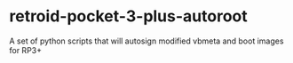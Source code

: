 # retroid-pocket-3-plus-autoroot
A set of python scripts that will autosign modified vbmeta and boot images for RP3+

